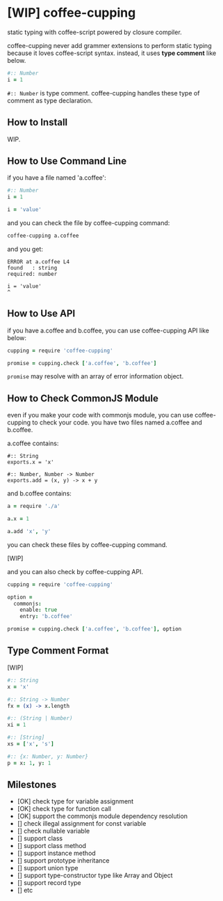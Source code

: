 [WIP] coffee-cupping
=======================

static typing with coffee-script powered by closure compiler.

coffee-cupping never add grammer extensions to perform static typing because it loves coffee-script syntax. instead, it uses **type comment** like below.

```coffeescript
#:: Number
i = 1
```

`#:: Number` is type comment. coffee-cupping handles these type of comment as type declaration. 

How to Install
--------------

WIP.

How to Use Command Line
-----------------------

if you have a file named 'a.coffee':

```coffeescript
#:: Number
i = 1

i = 'value'
```

and you can check the file by coffee-cupping command:

```bash
coffee-cupping a.coffee
```

and you get:

```
ERROR at a.coffee L4
found   : string
required: number

i = 'value'
^
```

How to Use API
-----------------

if you have a.coffee and b.coffee, you can use coffee-cupping API like below:

```coffeescript
cupping = require 'coffee-cupping'

promise = cupping.check ['a.coffee', 'b.coffee']
```

`promise` may resolve with an array of error information object.


How to Check CommonJS Module
-----------------------------

even if you make your code with commonjs module, you can use coffee-cupping to check your code.  you have two files named a.coffee and b.coffee.

a.coffee contains:

```coffee-script
#:: String
exports.x = 'x'

#:: Number, Number -> Number
exports.add = (x, y) -> x + y
```

and b.coffee contains:

```coffeescript
a = require './a'

a.x = 1

a.add 'x', 'y'
```

you can check these files by coffee-cupping command.

[WIP]

and you can also check by coffee-cupping API.

```coffeescript
cupping = require 'coffee-cupping'

option =
  commonjs:
    enable: true
    entry: 'b.coffee'

promise = cupping.check ['a.coffee', 'b.coffee'], option
```

Type Comment Format
-------------------

[WIP]

```coffeescript
#:: String
x = 'x'

#:: String -> Number
fx = (x) -> x.length

#:: (String | Number)
xi = 1

#:: [String]
xs = ['x', 's']

#:: {x: Number, y: Number}
p = x: 1, y: 1
```

Milestones
-----------

- [OK] check type for variable assignment
- [OK] check type for function call
- [OK] support the commonjs module dependency resolution
- [] check illegal assignment for const variable
- [] check nullable variable
- [] support class
- [] support class method
- [] support instance method
- [] support prototype inheritance
- [] support union type
- [] support type-constructor type like Array and Object
- [] support record type
- [] etc



